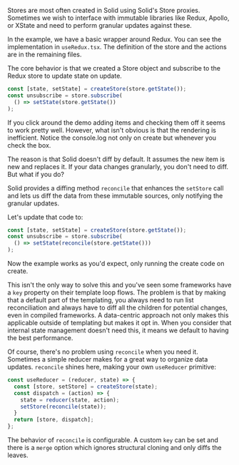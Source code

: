Stores are most often created in Solid using Solid's Store proxies. Sometimes we wish to interface with immutable libraries like Redux, Apollo, or XState and need to perform granular updates against these.

In the example, we have a basic wrapper around Redux. You can see the implementation in `useRedux.tsx`. The definition of the store and the actions are in the remaining files.

The core behavior is that we created a Store object and subscribe to the Redux store to update state on update.

```js
const [state, setState] = createStore(store.getState());
const unsubscribe = store.subscribe(
  () => setState(store.getState())
);
```
If you click around the demo adding items and checking them off it seems to work pretty well. However, what isn't obvious is that the rendering is inefficient. Notice the console.log not only on create but whenever you check the box.

The reason is that Solid doesn't diff by default. It assumes the new item is new and replaces it. If your data changes granularly, you don't need to diff. But what if you do?

Solid provides a diffing method `reconcile` that enhances the `setStore` call and lets us diff the data from these immutable sources, only notifying the granular updates.

Let's update that code to:
```js
const [state, setState] = createStore(store.getState());
const unsubscribe = store.subscribe(
  () => setState(reconcile(store.getState()))
);
```
Now the example works as you'd expect, only running the create code on create.

This isn't the only way to solve this and you've seen some frameworks have a `key` property on their template loop flows. The problem is that by making that a default part of the templating, you always need to run list reconciliation and always have to diff all the children for potential changes, even in compiled frameworks. A data-centric approach not only makes this applicable outside of templating but makes it opt in. When you consider that internal state management doesn't need this, it means we default to having the best performance.

Of course, there's no problem using `reconcile` when you need it. Sometimes a simple reducer makes for a great way to organize data updates. `reconcile` shines here, making your own `useReducer` primitive:

```js
const useReducer = (reducer, state) => {
  const [store, setStore] = createStore(state);
  const dispatch = (action) => {
    state = reducer(state, action);
    setStore(reconcile(state));
  }
  return [store, dispatch];
};
```

The behavior of `reconcile` is configurable. A custom `key` can be set and there is a `merge` option which ignores structural cloning and only diffs the leaves.